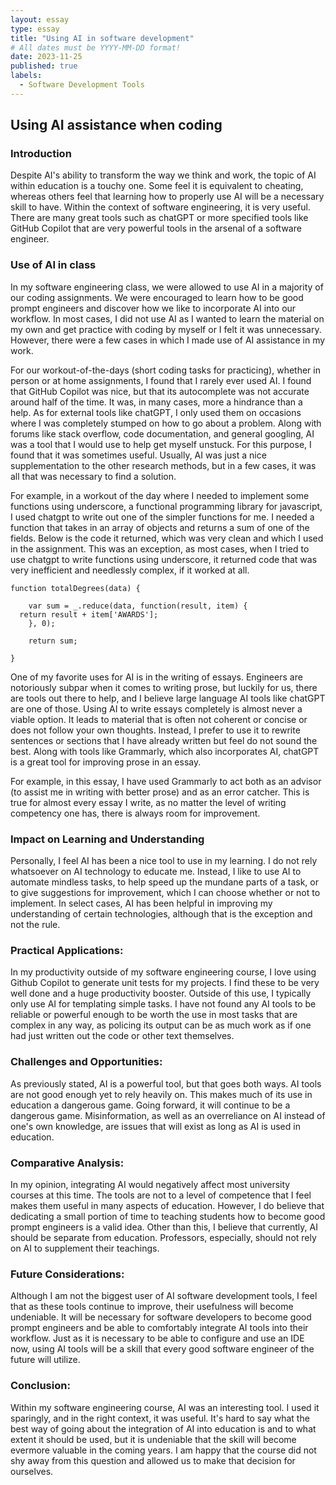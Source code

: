 ```yaml
---
layout: essay
type: essay
title: "Using AI in software development"
# All dates must be YYYY-MM-DD format!
date: 2023-11-25
published: true
labels:
  - Software Development Tools
---
```


## Using AI assistance when coding

### Introduction

Despite AI's ability to transform the way we think and work, the topic of AI within education is a touchy one. Some feel it is equivalent to cheating, whereas others feel that learning how to properly use AI will be a necessary skill to have. Within the context of software engineering, it is very useful. There are many great tools such as chatGPT or more specified tools like GitHub Copilot that are very powerful tools in the arsenal of a software engineer.

### Use of AI in class

In my software engineering class, we were allowed to use AI in a majority of our coding assignments. We were encouraged to learn how to be good prompt engineers and discover how we like to incorporate AI into our workflow. In most cases, I did not use AI as I wanted to learn the material on my own and get practice with coding by myself or I felt it was unnecessary. However, there were a few cases in which I made use of AI assistance in my work.

For our workout-of-the-days (short coding tasks for practicing), whether in person or at home assignments, I found that I rarely ever used AI. I found that GitHub Copilot was nice, but that its autocomplete was not accurate around half of the time. It was, in many cases, more a hindrance than a help. As for external tools like chatGPT, I only used them on occasions where I was completely stumped on how to go about a problem. Along with forums like stack overflow, code documentation, and general googling, AI was a tool that I would use to help get myself unstuck. For this purpose, I found that it was sometimes useful. Usually, AI was just a nice supplementation to the other research methods, but in a few cases, it was all that was necessary to find a solution.

For example, in a workout of the day where I needed to implement some functions using underscore, a functional programming library for javascript, I used chatgpt to write out one of the simpler functions for me. I needed a function that takes in an array of objects and returns a sum of one of the fields. Below is the code it returned, which was very clean and which I used in the assignment. This was an exception, as most cases, when I tried to use chatgpt to write functions using underscore, it returned code that was very inefficient and needlessly complex, if it worked at all. 

```
function totalDegrees(data) {

	var sum = _.reduce(data, function(result, item) {
  return result + item['AWARDS'];
	}, 0);
  
	return sum;
  
}
```

One of my favorite uses for AI is in the writing of essays. Engineers are notoriously subpar when it comes to writing prose, but luckily for us, there are tools out there to help, and I believe large language AI tools like chatGPT are one of those. Using AI to write essays completely is almost never a viable option. It leads to material that is often not coherent or concise or does not follow your own thoughts. Instead, I prefer to use it to rewrite sentences or sections that I have already written but feel do not sound the best. Along with tools like Grammarly, which also incorporates AI, chatGPT is a great tool for improving prose in an essay.

For example, in this essay, I have used Grammarly to act both as an advisor (to assist me in writing with better prose) and as an error catcher. This is true for almost every essay I write, as no matter the level of writing competency one has, there is always room for improvement.

### Impact on Learning and Understanding

Personally, I feel AI has been a nice tool to use in my learning. I do not rely whatsoever on AI technology to educate me. Instead, I like to use AI to automate mindless tasks, to help speed up the mundane parts of a task, or to give suggestions for improvement, which I can choose whether or not to implement. In select cases, AI has been helpful in improving my understanding of certain technologies, although that is the exception and not the rule.

### Practical Applications:

In my productivity outside of my software engineering course, I love using Github Copilot to generate unit tests for my projects. I find these to be very well done and a huge productivity booster. Outside of this use, I typically only use AI for templating simple tasks. I have not found any AI tools to be reliable or powerful enough to be worth the use in most tasks that are complex in any way, as policing its output can be as much work as if one had just written out the code or other text themselves.

### Challenges and Opportunities:

As previously stated, AI is a powerful tool, but that goes both ways. AI tools are not good enough yet to rely heavily on. This makes much of its use in education a dangerous game. Going forward, it will continue to be a dangerous game. Misinformation, as well as an overreliance on AI instead of one's own knowledge, are issues that will exist as long as AI is used in education.

### Comparative Analysis:

In my opinion, integrating AI would negatively affect most university courses at this time. The tools are not to a level of competence that I feel makes them useful in many aspects of education. However, I do believe that dedicating a small portion of time to teaching students how to become good prompt engineers is a valid idea. Other than this, I believe that currently, AI should be separate from education. Professors, especially, should not rely on AI to supplement their teachings. 

### Future Considerations:

Although I am not the biggest user of AI software development tools, I feel that as these tools continue to improve, their usefulness will become undeniable. It will be necessary for software developers to become good prompt engineers and be able to comfortably integrate AI tools into their workflow. Just as it is necessary to be able to configure and use an IDE now, using AI tools will be a skill that every good software engineer of the future will utilize.

### Conclusion:

Within my software engineering course, AI was an interesting tool. I used it sparingly, and in the right context, it was useful. It's hard to say what the best way of going about the integration of AI into education is and to what extent it should be used, but it is undeniable that the skill will become evermore valuable in the coming years. I am happy that the course did not shy away from this question and allowed us to make that decision for ourselves.
